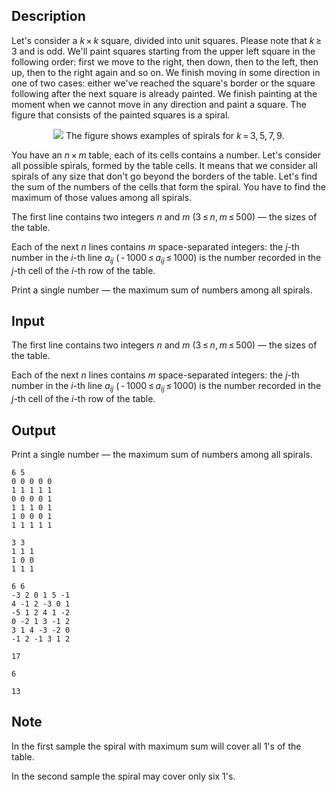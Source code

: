 ## Description

<div><p>Let's consider a <span class="tex-span"><i>k</i> × <i>k</i></span> square, divided into unit squares. Please note that <span class="tex-span"><i>k</i> ≥ 3</span> and is odd. We'll paint squares starting from the upper left square in the following order: first we move to the right, then down, then to the left, then up, then to the right again and so on. We finish moving in some direction in one of two cases: either we've reached the square's border or the square following after the next square is already painted. We finish painting at the moment when we cannot move in any direction and paint a square. The figure that consists of the painted squares is a <span class="tex-font-style-it">spiral</span>.</p><center> <img class="tex-graphics" src="file://SAkwoHMw.png" style="max-width: 100.0%;max-height: 100.0%;"> <span class="tex-font-size-script"> The figure shows examples of spirals for <span class="tex-span"><i>k</i> = 3, 5, 7, 9</span>. </span> </center><p>You have an <span class="tex-span"><i>n</i> × <i>m</i></span> table, each of its cells contains a number. Let's consider all possible spirals, formed by the table cells. It means that we consider all spirals of any size that don't go beyond the borders of the table. Let's find the sum of the numbers of the cells that form the spiral. You have to find the maximum of those values among all spirals.</p></div><div class="input-specification"><p>The first line contains two integers <span class="tex-span"><i>n</i></span> and <span class="tex-span"><i>m</i></span> (<span class="tex-span">3 ≤ <i>n</i>, <i>m</i> ≤ 500</span>) — the sizes of the table.</p><p>Each of the next <span class="tex-span"><i>n</i></span> lines contains <span class="tex-span"><i>m</i></span> space-separated integers: the <span class="tex-span"><i>j</i></span>-th number in the <span class="tex-span"><i>i</i></span>-th line <span class="tex-span"><i>a</i><sub class="lower-index"><i>ij</i></sub></span> (<span class="tex-span"> - 1000 ≤ <i>a</i><sub class="lower-index"><i>ij</i></sub> ≤ 1000</span>) is the number recorded in the <span class="tex-span"><i>j</i></span>-th cell of the <span class="tex-span"><i>i</i></span>-th row of the table.</p></div><div class="output-specification"><p>Print a single number — the maximum sum of numbers among all spirals.</p></div>

## Input

<p>The first line contains two integers <span class="tex-span"><i>n</i></span> and <span class="tex-span"><i>m</i></span> (<span class="tex-span">3 ≤ <i>n</i>, <i>m</i> ≤ 500</span>) — the sizes of the table.</p><p>Each of the next <span class="tex-span"><i>n</i></span> lines contains <span class="tex-span"><i>m</i></span> space-separated integers: the <span class="tex-span"><i>j</i></span>-th number in the <span class="tex-span"><i>i</i></span>-th line <span class="tex-span"><i>a</i><sub class="lower-index"><i>ij</i></sub></span> (<span class="tex-span"> - 1000 ≤ <i>a</i><sub class="lower-index"><i>ij</i></sub> ≤ 1000</span>) is the number recorded in the <span class="tex-span"><i>j</i></span>-th cell of the <span class="tex-span"><i>i</i></span>-th row of the table.</p>

## Output

<p>Print a single number — the maximum sum of numbers among all spirals.</p>





```input1
6 5
0 0 0 0 0
1 1 1 1 1
0 0 0 0 1
1 1 1 0 1
1 0 0 0 1
1 1 1 1 1

```




```input2
3 3
1 1 1
1 0 0
1 1 1

```




```input3
6 6
-3 2 0 1 5 -1
4 -1 2 -3 0 1
-5 1 2 4 1 -2
0 -2 1 3 -1 2
3 1 4 -3 -2 0
-1 2 -1 3 1 2

```




```output1
17
```




```output2
6
```




```output3
13
```



## Note

<p>In the first sample the spiral with maximum sum will cover all 1's of the table.</p><p>In the second sample the spiral may cover only six 1's.</p>
